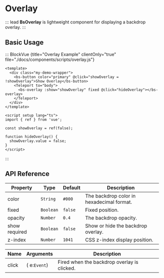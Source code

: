 # Overlay


::: lead
**BsOverlay** is lightweight component for displaying a backdrop overlay.
:::


## Basic Usage

::: BlockVue {title="Overlay Example" clientOnly="true" file="./docs/components/scripts/overlay.js"}

```vue
<template>
  <div class="my-demo-wrapper">  
    <bs-button color="primary" @click="showOverlay = !showOverlay">Show Overlay</bs-button>
    <Teleport to="body">
      <bs-overlay :show="showOverlay" fixed @click="hideOverlay"></bs-overlay>
    </Teleport>
  </div>
</template>

<script setup lang="ts">
import { ref } from 'vue';

const showOverlay = ref(false);

function hideOverlay() {
  showOverlay.value = false;
}
</script>
```
:::


## API Reference

<BsTabs v-model="tabs1active" variant="material" color="grey-700" class="doc-api-reference">
  <BsTab label="Props" url="#api-reference">
    <div class="doc-table-responsive doc-table-props">

| Property | Type      | Default | Description |
|----------|-----------|---------|-------------|
| color    | `String`  | `#000`  | The backdrop color in hexadecimal format. |
| fixed    | `Boolean` | `false` | Fixed position. |
| opacity  | `Number`  | `0.4`   | The backdrop opacity. |
| show <Badge type="danger">required</Badge> | `Boolean` | `false`  | Show or hide the backdrop overlay. |
| z-index  | `Number`  | `1041`  | CSS z-index display position. |

</div>
  </BsTab>
  <BsTab label="Events" url="#api-reference">
    <div class="doc-table-responsive doc-table-3cols">

| Name   | Arguments | Description |
|--------|-----------|-------------|
| click  | ( e:`Event`) | Fired when the backdrop overlay is clicked. |

</div>
  </BsTab>
</BsTabs>


<script setup lang="ts">
import { ref } from 'vue';

const showOverlay = ref(false);
const tabs1active = ref(0);

function hideOverlay() {
  showOverlay.value = false;
}
</script>
